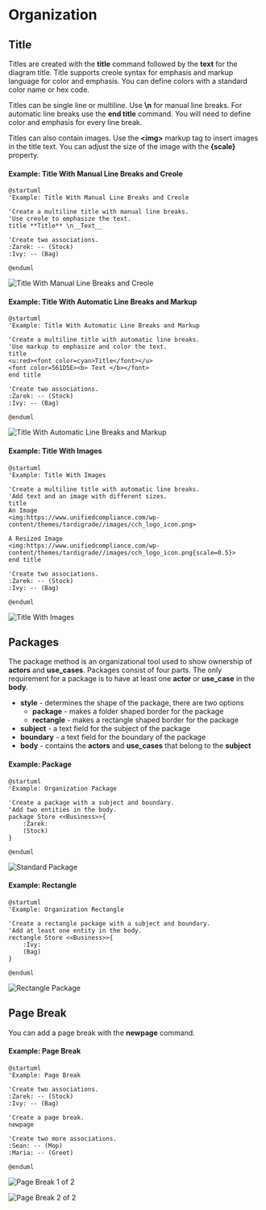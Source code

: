 # Organization

## Title

Titles are created with the **title** command followed by the **text** for the diagram title. Title supports creole syntax for emphasis and markup language for color and emphasis. You can define colors with a standard color name or hex code.&#x20;

Titles can be single line or multiline. Use **\n** for manual line breaks. For automatic line breaks use the **end title** command. You will need to define color and emphasis for every line break.

Titles can also contain images. Use the **\<img>** markup tag to insert images in the title text. You can adjust the size of the image with the **{scale}** property.

#### Example: Title With Manual Line Breaks and Creole

```
@startuml
'Example: Title With Manual Line Breaks and Creole

'Create a multiline title with manual line breaks.
'Use creole to emphasize the text.
title **Title** \n__Text__

'Create two associations.
:Zarek: -- (Stock)
:Ivy: -- (Bag)

@enduml
```

![Title With Manual Line Breaks and Creole](../../../../../.gitbook/assets/Organization04.1\_title.png)

#### Example: Title With Automatic Line Breaks and Markup

```
@startuml
'Example: Title With Automatic Line Breaks and Markup

'Create a multiline title with automatic line breaks.
'Use markup to emphasize and color the text.
title 
<u:red><font color=cyan>Title</font></u>
<font color=561D5E><b> Text </b></font>
end title

'Create two associations.
:Zarek: -- (Stock)
:Ivy: -- (Bag)

@enduml
```

![Title With Automatic Line Breaks and Markup](../../../../../.gitbook/assets/Organization04.2\_title.png)

#### Example: Title With Images

```
@startuml
'Example: Title With Images

'Create a multiline title with automatic line breaks.
'Add text and an image with different sizes.
title 
An Image
<img:https://www.unifiedcompliance.com/wp-content/themes/tardigrade//images/cch_logo_icon.png>

A Resized Image
<img:https://www.unifiedcompliance.com/wp-content/themes/tardigrade//images/cch_logo_icon.png{scale=0.5}>
end title

'Create two associations.
:Zarek: -- (Stock)
:Ivy: -- (Bag)

@enduml
```

![Title With Images](../../../../../.gitbook/assets/Organization04.3\_title.png)

## Packages

The package method is an organizational tool used to show ownership of **actors** and **use\_cases**. Packages consist of four parts. The only requirement for a package is to have at least one **actor** or **use\_case** in the **body**.

* **style** - determines the shape of the package, there are two options
  * **package** - makes a folder shaped border for the package
  * **rectangle** - makes a rectangle shaped border for the package
* **subject** - a text field for the subject of the package
* **boundary** - a text field for the boundary of the package
* **body** - contains the **actors** and **use\_cases** that belong to the **subject**

#### Example: Package

```
@startuml
'Example: Organization Package

'Create a package with a subject and boundary.
'Add two entities in the body.
package Store <<Business>>{
    :Zarek:
    (Stock)
}

@enduml
```

![Standard Package](../../../../../.gitbook/assets/Organization01\_package.png)

#### Example: Rectangle

```
@startuml
'Example: Organization Rectangle

'Create a rectangle package with a subject and boundary.
'Add at least one entity in the body.
rectangle Store <<Business>>{
    :Ivy:
    (Bag)
}

@enduml
```

![Rectangle Package](../../../../../.gitbook/assets/Organization02\_rectangle.png)

## Page Break

You can add a page break with the **newpage** command.

#### Example: Page Break

```
@startuml
'Example: Page Break

'Create two associations.
:Zarek: -- (Stock)
:Ivy: -- (Bag)

'Create a page break.
newpage

'Create two more associations.
:Sean: -- (Mop)
:Maria: -- (Greet)

@enduml
```

![Page Break 1 of 2](../../../../../.gitbook/assets/Organization03\_page\_break.png)

![Page Break 2 of 2](../../../../../.gitbook/assets/Organization03\_page\_break\_001.png)

